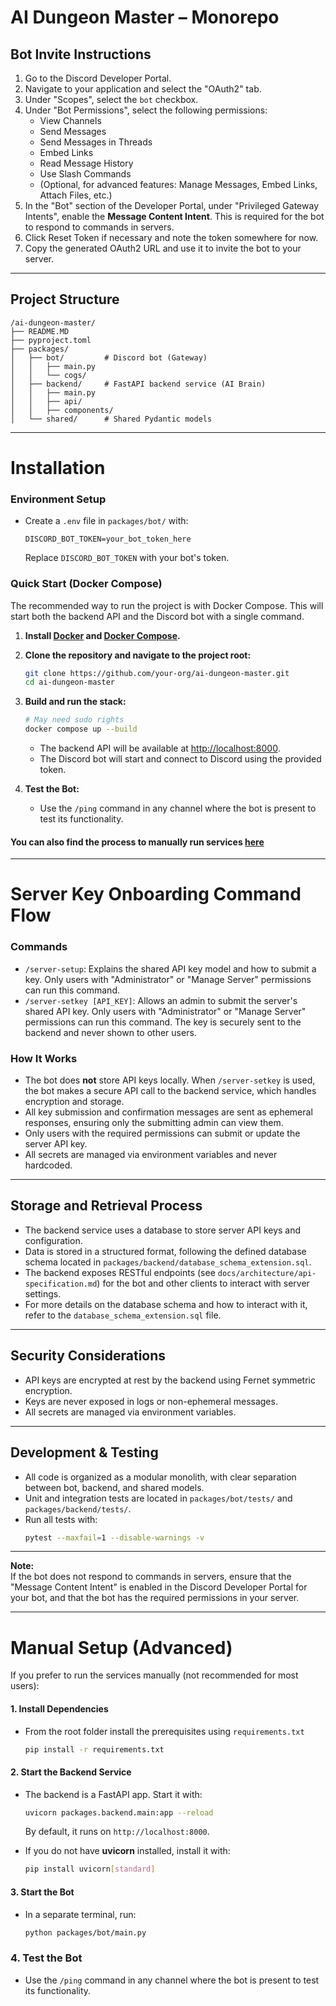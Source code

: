 # AI Dungeon Master – Monorepo

## Bot Invite Instructions
1. Go to the Discord Developer Portal.
2. Navigate to your application and select the "OAuth2" tab.
3. Under "Scopes", select the `bot` checkbox.
4. Under "Bot Permissions", select the following permissions:
   - View Channels
   - Send Messages
   - Send Messages in Threads
   - Embed Links
   - Read Message History
   - Use Slash Commands
   - (Optional, for advanced features: Manage Messages, Embed Links, Attach Files, etc.)
5. In the "Bot" section of the Developer Portal, under "Privileged Gateway Intents", enable the **Message Content Intent**. This is required for the bot to respond to commands in servers.
6. Click Reset Token if necessary and note the token somewhere for now.
7. Copy the generated OAuth2 URL and use it to invite the bot to your server.

---

## Project Structure

```
/ai-dungeon-master/
├── README.MD
├── pyproject.toml
├── packages/
│   ├── bot/         # Discord bot (Gateway)
│   │   ├── main.py
│   │   └── cogs/
│   ├── backend/     # FastAPI backend service (AI Brain)
│   │   ├── main.py
│   │   ├── api/
│   │   ├── components/
│   └── shared/      # Shared Pydantic models
```

---
# Installation

### Environment Setup

- Create a `.env` file in `packages/bot/` with:
  ```
  DISCORD_BOT_TOKEN=your_bot_token_here
  ```
  Replace `DISCORD_BOT_TOKEN` with your bot's token.

### Quick Start (Docker Compose)

The recommended way to run the project is with Docker Compose. This will start both the backend API and the Discord bot with a single command.

1. **Install [Docker](https://docs.docker.com/get-docker/) and [Docker Compose](https://docs.docker.com/compose/).**

2. **Clone the repository and navigate to the project root:**
   ```sh
   git clone https://github.com/your-org/ai-dungeon-master.git
   cd ai-dungeon-master
   ```

3. **Build and run the stack:**
   ```sh
   # May need sudo rights
   docker compose up --build
   ```
   - The backend API will be available at [http://localhost:8000](http://localhost:8000).
   - The Discord bot will start and connect to Discord using the provided token.

4. **Test the Bot:**
   - Use the `/ping` command in any channel where the bot is present to test its functionality.

#### You can also find the process to manually run services [here](#manual-setup-advanced)

---

# Server Key Onboarding Command Flow

### Commands

- `/server-setup`: Explains the shared API key model and how to submit a key. Only users with "Administrator" or "Manage Server" permissions can run this command.
- `/server-setkey [API_KEY]`: Allows an admin to submit the server's shared API key. Only users with "Administrator" or "Manage Server" permissions can run this command. The key is securely sent to the backend and never shown to other users.

### How It Works

- The bot does **not** store API keys locally. When `/server-setkey` is used, the bot makes a secure API call to the backend service, which handles encryption and storage.
- All key submission and confirmation messages are sent as ephemeral responses, ensuring only the submitting admin can view them.
- Only users with the required permissions can submit or update the server API key.
- All secrets are managed via environment variables and never hardcoded.

---

## Storage and Retrieval Process

- The backend service uses a database to store server API keys and configuration.
- Data is stored in a structured format, following the defined database schema located in `packages/backend/database_schema_extension.sql`.
- The backend exposes RESTful endpoints (see `docs/architecture/api-specification.md`) for the bot and other clients to interact with server settings.
- For more details on the database schema and how to interact with it, refer to the `database_schema_extension.sql` file.

---

## Security Considerations

- API keys are encrypted at rest by the backend using Fernet symmetric encryption.
- Keys are never exposed in logs or non-ephemeral messages.
- All secrets are managed via environment variables.

---

## Development & Testing

- All code is organized as a modular monolith, with clear separation between bot, backend, and shared models.
- Unit and integration tests are located in `packages/bot/tests/` and `packages/backend/tests/`.
- Run all tests with:
  ```bash
  pytest --maxfail=1 --disable-warnings -v
  ```

---

**Note:**  
If the bot does not respond to commands in servers, ensure that the "Message Content Intent" is enabled in the Discord Developer Portal for your bot, and that the bot has the required permissions in your server.

---

# Manual Setup (Advanced)

If you prefer to run the services manually (not recommended for most users):

#### 1. Install Dependencies

- From the root folder install the prerequisites using `requirements.txt`
  ```bash
  pip install -r requirements.txt
  ```

#### 2. Start the Backend Service

- The backend is a FastAPI app. Start it with:
  ```bash
  uvicorn packages.backend.main:app --reload
  ```
  By default, it runs on `http://localhost:8000`.

- If you do not have **uvicorn** installed, install it with:
  ```bash
  pip install uvicorn[standard]
  ```

#### 3. Start the Bot

- In a separate terminal, run:
  ```bash
  python packages/bot/main.py
  ```

### 4. Test the Bot

- Use the `/ping` command in any channel where the bot is present to test its functionality.